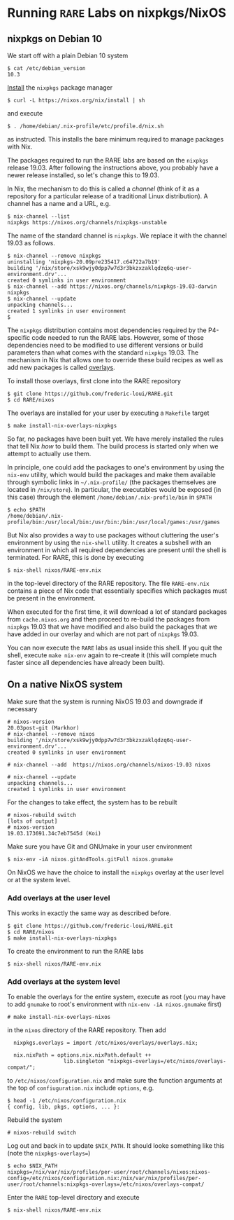 # Running `RARE` Labs on nixpkgs/NixOS

## nixpkgs on Debian 10

We start off with a plain Debian 10 system
```
$ cat /etc/debian_version 
10.3
```
[Install](https://nixos.org/download.html) the `nixpkgs` package manager 
```
$ curl -L https://nixos.org/nix/install | sh
```
and execute
```
$ . /home/debian/.nix-profile/etc/profile.d/nix.sh
```
as instructed. This installs the bare minimum required to manage
packages with Nix.

The packages required to run the RARE labs are based on the `nixpkgs`
release 19.03.  After following the instructions above, you probably
have a newer release installed, so let's change this to 19.03.

In Nix, the mechanism to do this is called a _channel_ (think of it
as a repository for a particular release of a traditional Linux
distribution).  A channel has a name and a URL, e.g.

```
$ nix-channel --list
nixpkgs https://nixos.org/channels/nixpkgs-unstable
```
The name of the standard channel is `nixpkgs`.  We replace it with the
channel 19.03 as follows.
```
$ nix-channel --remove nixpkgs
uninstalling 'nixpkgs-20.09pre235417.c64722a7b19'
building '/nix/store/xsk9wjy0dpp7w7d3r3bkzxzaklqdzq6q-user-environment.drv'...
created 0 symlinks in user environment
$ nix-channel --add https://nixos.org/channels/nixpkgs-19.03-darwin nixpkgs
$ nix-channel --update
unpacking channels...
created 1 symlinks in user environment
$
```

The `nixpkgs` distribution contains most dependencies required by the
P4-specific code needed to run the RARE labs.  However, some of those
dependencies need to be modified to use different versions or build
parameters than what comes with the standard `nixpkgs` 19.03.  The
mechanism in Nix that allows one to override these build recipes as
well as add new packages is called
[overlays](https://nixos.org/nixpkgs/manual/#chap-overlays).

To install those overlays, first clone into the RARE repository
```
$ git clone https://github.com/frederic-loui/RARE.git
$ cd RARE/nixos
```
The overlays are installed for your user by executing a `Makefile`
target
```
$ make install-nix-overlays-nixpkgs
```

So far, no packages have been built yet. We have merely installed the
rules that tell Nix *how* to build them.  The build process is started
only when we attempt to actually use them.

In principle, one could add the packages to one's environment by using
the `nix-env` utility, which would build the packages and make them
available through symbolic links in `~/.nix-profile/` (the packages
themselves are located in `/nix/store`).  In particular, the
executables would be exposed (in this case) through the element
`/home/debian/.nix-profile/bin` in `$PATH`

```
$ echo $PATH
/home/debian/.nix-profile/bin:/usr/local/bin:/usr/bin:/bin:/usr/local/games:/usr/games
```

But Nix also provides a way to use packages without cluttering the
user's environment by using the `nix-shell` utility.  It creates a
subshell with an environment in which all required dependencies are
present until the shell is terminated.  For RARE, this is done by
executing

```
$ nix-shell nixos/RARE-env.nix
```

in the top-level directory of the RARE repository. The file
`RARE-env.nix` contains a piece of Nix code that essentially specifies
which packages must be present in the environment.

When executed for the first time, it will download a lot of standard
packages from `cache.nixos.org` and then proceed to re-build the
packages from `nixpkgs` 19.03 that we have modified and also build the
packages that we have added in our overlay and which are not part of
`nixpkgs` 19.03.

You can now execute the `RARE` labs as usual inside this shell. If you
quit the shell, execute `make nix-env` again to re-create it (this
will complete much faster since all dependencies have already been
built).

## On a native NixOS system

Make sure that the system is running NixOS 19.03 and downgrade if necessary

```
# nixos-version 
20.03post-git (Markhor)
# nix-channel --remove nixos
building '/nix/store/xsk9wjy0dpp7w7d3r3bkzxzaklqdzq6q-user-environment.drv'...
created 0 symlinks in user environment

# nix-channel --add  https://nixos.org/channels/nixos-19.03 nixos

# nix-channel --update
unpacking channels...
created 1 symlinks in user environment
```

For the changes to take effect, the system has to be rebuilt

```
# nixos-rebuild switch
[lots of output]
# nixos-version
19.03.173691.34c7eb7545d (Koi)
```

Make sure you have Git and GNUmake in your user environment
```
$ nix-env -iA nixos.gitAndTools.gitFull nixos.gnumake
```

On NixOS we have the choice to install the `nixpkgs` overlay at the
user level or at the system level.

### Add overlays at the user level

This works in exactly the same way as described before.

```
$ git clone https://github.com/frederic-loui/RARE.git
$ cd RARE/nixos
$ make install-nix-overlays-nixpkgs
```

To create the environment to run the RARE labs

```
$ nix-shell nixos/RARE-env.nix
```

### Add overlays at the system level

To enable the overlays for the entire system, execute as root (you may
have to add `gnumake` to root's environment with `nix-env -iA
nixos.gnumake` first)

```
# make install-nix-overlays-nixos
```

in the `nixos` directory of the RARE repository. Then add

```
  nixpkgs.overlays = import /etc/nixos/overlays/overlays.nix;

  nix.nixPath = options.nix.nixPath.default ++
                  lib.singleton "nixpkgs-overlays=/etc/nixos/overlays-compat/";
```

to `/etc/nixos/configuration.nix` and make sure the function arguments
at the top of `confiuguration.nix` include `options`, e.g.

```
$ head -1 /etc/nixos/configuration.nix
{ config, lib, pkgs, options, ... }:

```

Rebuild the system

```
# nixos-rebuild switch
```

Log out and back in to update `$NIX_PATH`. It should looke something like this (note the `nixpkgs-overlays=`)

```
$ echo $NIX_PATH
nixpkgs=/nix/var/nix/profiles/per-user/root/channels/nixos:nixos-config=/etc/nixos/configuration.nix:/nix/var/nix/profiles/per-user/root/channels:nixpkgs-overlays=/etc/nixos/overlays-compat/
```

Enter the `RARE` top-level directory and execute

```
$ nix-shell nixos/RARE-env.nix
```
